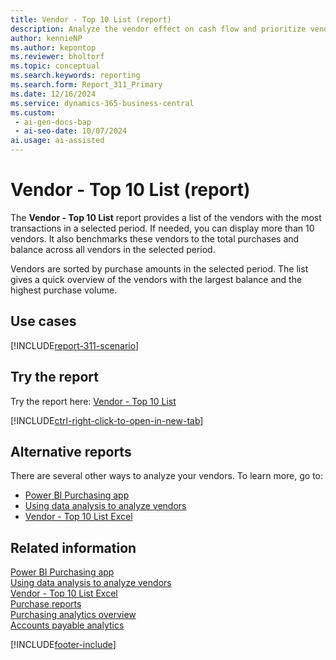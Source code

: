 ```yaml
---
title: Vendor - Top 10 List (report)
description: Analyze the vendor effect on cash flow and prioritize vendor payments.
author: kennieNP
ms.author: kepontop
ms.reviewer: bholtorf
ms.topic: conceptual
ms.search.keywords: reporting
ms.search.form: Report_311_Primary
ms.date: 12/16/2024
ms.service: dynamics-365-business-central
ms.custom:
 - ai-gen-docs-bap
 - ai-seo-date: 10/07/2024
ai.usage: ai-assisted
---
```


# Vendor - Top 10 List (report)

The **Vendor - Top 10 List** report provides a list of the vendors with the most transactions in a selected period. If needed, you can display more than 10 vendors. It also benchmarks these vendors to the total purchases and balance across all vendors in the selected period.

Vendors are sorted by purchase amounts in the selected period. The list gives a quick overview of the vendors with the largest balance and the highest purchase volume.

## Use cases

[!INCLUDE[report-311-scenario](../includes/report-311-scenario-include.md)]

## Try the report

Try the report here: [Vendor - Top 10 List](https://businesscentral.dynamics.com?report=311)

[!INCLUDE[ctrl-right-click-to-open-in-new-tab](../includes/ctrl-right-click-to-open-in-new-tab.md)]

## Alternative reports

There are several other ways to analyze your vendors. To learn more, go to:

- [Power BI Purchasing app](../purchases-powerbi-app.md)
- [Using data analysis to analyze vendors](../ad-hoc-analysis-purchasing.md)
- [Vendor - Top 10 List Excel](../reports/report-4404.md)

## Related information

[Power BI Purchasing app](../purchases-powerbi-app.md)  
[Using data analysis to analyze vendors](../ad-hoc-analysis-purchasing.md)  
[Vendor - Top 10 List Excel](../reports/report-4404.md)  
[Purchase reports](../purchase-reports.md)  
[Purchasing analytics overview](../purchasing-analytics-overview.md)  
[Accounts payable analytics](../receivables-reports.md)  

[!INCLUDE[footer-include](../includes/footer-banner.md)]
